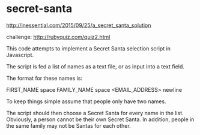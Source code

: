 # secret-santa

http://inessential.com/2015/09/25/a_secret_santa_solution

challenge: http://rubyquiz.com/quiz2.html

This code attempts to implement a Secret Santa selection script in Javascript.

The script is fed a list of names as a text file, or as input into a text field. 

The format for these names is:

FIRST_NAME space FAMILY_NAME space <EMAIL_ADDRESS> newline

To keep things simple assume that people only have two names.

The script should then choose a Secret Santa for every name in the list. Obviously, a person cannot be their own Secret Santa. In addition, people in the same family may not be Santas for each other.
